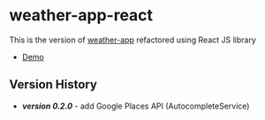 # weather-app-react

This is the version of [weather-app](https://github.com/val-fom/assignments_val-fom/tree/master/task_10) refactored using React JS library

* [Demo](https://val-fom.github.io/weather-app-react)

## Version History

* **_version 0.2.0_** - add Google Places API (AutocompleteService)
